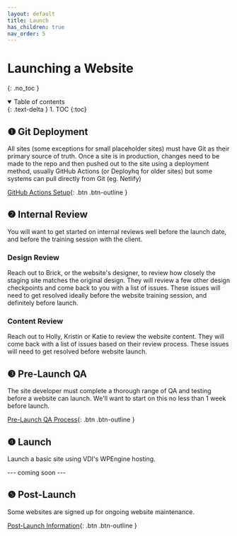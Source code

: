 ```yaml
---
layout: default
title: Launch
has_children: true
nav_order: 5
---
```

# Launching a Website
{: .no_toc }

<details open markdown="block">
  <summary>
    Table of contents
  </summary>
  {: .text-delta }
1. TOC
{:toc}
</details>

## ❶ Git Deployment

All sites (some exceptions for small placeholder sites) must have Git as their primary source of truth. Once a site is in production, changes need to be made to the repo and then pushed out to the site using a deployment method, usually GitHub Actions (or Deployhq for older sites) but some systems can pull directly from Git (eg. Netlify)

[GitHub Actions Setup](/docs/launch/github-actions-setup.html){: .btn .btn-outline }

## ❷ Internal Review

You will want to get started on internal reviews well before the launch date, and before the training session with the client. 

### Design Review

Reach out to Brick, or the website's designer, to review how closely the staging site matches the original design. They will review a few other design checkpoints and come back to you with a list of issues. These issues will need to get resolved ideally before the website training session, and definitely before launch. 

### Content Review

Reach out to Holly, Kristin or Katie to review the website content. They will come back with a list of issues based on their review process. These issues will need to get resolved before website launch. 

## ❸ Pre-Launch QA

The site developer must complete a thorough range of QA and testing before a website can launch. We'll want to start on this no less than 1 week before launch.

[Pre-Launch QA Process](/docs/launch/pre-launch-qa.html){: .btn .btn-outline }

## ❹ Launch

Launch a basic site using VDI's WPEngine hosting.

--- coming soon ---

## ❺ Post-Launch

Some websites are signed up for ongoing website maintenance. 

[Post-Launch Information](/docs/launch/post-launch.html){: .btn .btn-outline }


